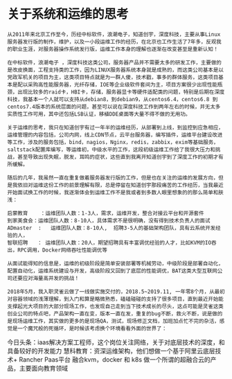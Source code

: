 
# 关于系统和运维的思考

    从2011年来北京工作至今，历经中标软件，浪潮电子，知道创宇，深度科技，主要从事Linux服务器发行版的制作，维护，以及一小段运维工作的经历，在北京也工作生活了7年多，反观我的职业生涯，对服务器操作系统发行版，运维工作本身的理解也逐渐在改变甚至是重新认知！
    
    在中标软件，浪潮电子 ，深度科技这类公司，服务器产品并不需要太多的研发工作，主要做的是改皮换面，工程支持类的工作，因为LINUX服务器系统本身就是成熟的，而这类公司基本是以党政军机关的项目为主，这类项目特点就是为一群人傻，技术戳，事多的群体服务，这类项目基本是配以采购高性能服务器，光纤存储，IOE等企业级软件套间为主，项目方案很少出现性能瓶颈，出现比较多的raid卡，HBI卡，存储，服务器显卡等硬件适配类的问题，特别是后期在深度科技，我基本一个人就可以支持从debian8，到debian9，从centos6.4，centos6.8 到 centos7.4版本的系统层面的问题，甚至可以说在深度科技工作到两年左右的时候，并无太多实质性工作可用，其中还包括LSB认证，移植DDE桌面等大量不得不做的无用功。

    关于运维的思考，我只在知道创宇有过一年半的运维经历，从部署到上线，到监控到应急相应，运维管理的内容包括，公司内网，线上CDN节点，云平台服务器，编写插件，运维平台建设改进等工作，涉及的服务包括，bind，nagios，Nginx，redis，zabbix，exim等基础服务，saltstack配置库编写，等运维初，中级水平的工作，这段初级运维工作给了我很大压力和挑战，甚至导致出现失眠，脱发，耳鸣的症状，这些直到我离开知道创宇到了深度工作的初期才有所缓解。
  
    随后的几年，我虽然一直在重复做着服务器发行版的工作，但是也在关注的运维的发展方向，但是我依旧对运维这份工作的前景理解有限，总是停留在知道创宇那段痛苦的工作经历，当我最近开始面试换工作的时候，我逐渐体会到运维工作不是我或者到多数人眼里想象的的那么简单和肤浅：
   
    启蒙教育    ：运维团队人数：1-3人，需求，运维开发，整合对接云平台和开源套件
    到家美食会：运维团队人数：8-10人，具体需求不是很明确，没有得到技术负责人的面试
    ADmaster  :   运维团队人数：8-10人,  招聘3-5人的基础架构团队，具有云系统开发经验的人，
    智联招聘   ： 运维团队人数：20人，期望招聘具有丰富调优经验的人才，比如KVM的IO吞出，RPC调用，Docker网络吞吐性能调优等  

    从面试能得知的信息是，运维的初级阶段是简单安装部署等机械劳动，中级阶段是部署自动化，配置自动化，运维系统建设与开发，高级阶段又回到了底层的性能调优，BAT这类大型互联网公司还要应对海量高并发的挑战！

    2018年5月，我入职灵雀云做了一线做实施交付的，2018.5~2019.11, 一年零8个月，从最初对容器领域的浅薄理解，到入门和算是略微熟悉，磕磕碰碰的支持了很多项目，直到最近开始能支撑起光大项目的大部分现场工作，也发现自己走到当下技术成长的尽头，这点可能是灵雀这类创业公司的特点吧，产品架构一直在变，版本一直在发，重复的bug不断，救火不断，说是做的是现场运维工作，其实做的更多的是现场QA，测试，现场修正文档，加班加点忙不完的杂活，感觉是一个魔咒般的死循环，是时候该考虑换个环境看看外面的世界了：
   今日头条：iaas解决方案工程师，这个岗位关注网络，关于对底层技术的深度，和具备较好的开发能力
   慧科教育：资深运维架构，他们想做一个基于阿里云底层技术+ Rancher Paas平台 融合kvm，docker 和 k8s 做一个所谓的超融合云的产品，主要面向教育领域

 

